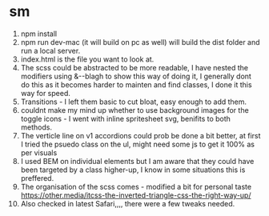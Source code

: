 # sm

1. npm install
2. npm run dev-mac (it will build on pc as well) will build the dist folder and run a local server.
3. index.html is the file you want to look at.
4. The scss could be abstracted to be more readable, I have nested the modifiers using &--blagh to show this way of doing it, I generally dont do this as it becomes harder to mainten and find classes, I done it this way for speed.
5. Transitions - I left them basic to cut bloat, easy enough to add them.
6. couldnt make my mind up whether to use background images for the toggle icons - I went with inline spritesheet svg, benifits to both methods.
7. The verticle line on v1 accordions could prob be done a bit better, at first I tried the psuedo class on the ul, might need some js to get it 100% as per visuals
8. I used BEM on individual elements but I am aware that they could have been targeted by a class higher-up, I know in some situations this is preffered.
9. The organisation of the scss comes - modified a bit for personal taste https://other.media/itcss-the-inverted-triangle-css-the-right-way-up/
10. Also checked in latest Safari,,,, there were a few tweaks needed.
